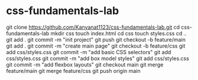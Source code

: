 # css-fundamentals-lab
git clone https://github.com/Kanyanat1123/css-fundamentals-lab.git
cd css-fundamentals-lab
mkdir css
touch index.html
cd css
touch styles.css
cd ..
git add .
git commit -m "init project"
git push
git checkout -b feature/main
git add .
git commit -m "create main page"
git checkout -b feature/css
git add css/styles.css 
git commit -m "add basic CSS selectors"
git add css/styles.css
git commit -m "add box model styles"
git add css/styles.css              
git commit -m "add flexbox layouts" 
git checkout main 
git merge feature/main 
git merge feature/css 
git push origin main
